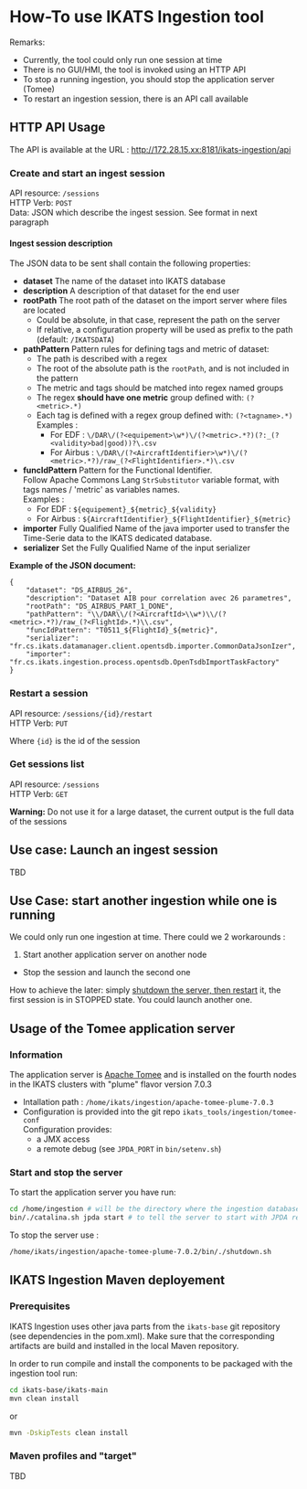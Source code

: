 # How-To use IKATS Ingestion tool

Remarks:

 * Currently, the tool could only run one session at time
 * There is no GUI/HMI, the tool is invoked using an HTTP API
 * To stop a running ingestion, you should stop the application server (Tomee)
 * To restart an ingestion session, there is an API call available

## HTTP API Usage

The API is available at the URL : http://172.28.15.xx:8181/ikats-ingestion/api

### Create and start an ingest session

API resource: `/sessions`  
HTTP Verb: `POST`  
Data: JSON which describe the ingest session. See format in next paragraph

#### Ingest session description

The JSON data to be sent shall contain the following properties:

 * **dataset** The name of the dataset into IKATS database  
 * **description** A description of that dataset for the end user
 * **rootPath** The root path of the dataset on the import server where files are located  
   * Could be absolute, in that case, represent the path on the server
   * If relative, a configuration property will be used as prefix to the path (default: `/IKATSDATA`)
 * **pathPattern** Pattern rules for defining tags and metric of dataset:<br>
   * The path is described with a regex
   * The root of the absolute path is the `rootPath`, and is not included in the pattern
   * The metric and tags should be matched into regex named groups
   * The regex **should have one metric** group defined with: `(?<metric>.*)`
   * Each tag is defined with a regex group defined with: `(?<tagname>.*)`  
   Examples :
	 * For EDF : `\/DAR\/(?<equipement>\w*)\/(?<metric>.*?)(?:_(?<validity>bad|good))?\.csv`
	 * For Airbus : `\/DAR\/(?<AircraftIdentifier>\w*)\/(?<metric>.*?)/raw_(?<FlightIdentifier>.*)\.csv`
 * **funcIdPattern** Pattern for the Functional Identifier.  
   Follow Apache Commons Lang `StrSubstitutor` variable format, with tags names / 'metric' as variables names.  
   Examples :
    * For EDF : `${equipement}_${metric}_${validity}`
	* For Airbus : `${AircraftIdentifier}_${FlightIdentifier}_${metric}`
 * **importer** Fully Qualified Name of the java importer used to transfer the Time-Serie data to the IKATS dedicated database.
 * **serializer** Set the Fully Qualified Name of the input serializer  

**Example of the JSON document:**  

	{
		"dataset": "DS_AIRBUS_26",
		"description": "Dataset AIB pour correlation avec 26 parametres",
		"rootPath": "DS_AIRBUS_PART_1_DONE",
		"pathPattern": "\\/DAR\\/(?<AircraftId>\\w*)\\/(?<metric>.*?)/raw_(?<FlightId>.*)\\.csv",
		"funcIdPattern": "T0511_${FlightId}_${metric}",
		"serializer": "fr.cs.ikats.datamanager.client.opentsdb.importer.CommonDataJsonIzer",
		"importer": "fr.cs.ikats.ingestion.process.opentsdb.OpenTsdbImportTaskFactory"
	}

### Restart a session

API resource: `/sessions/{id}/restart`  
HTTP Verb: `PUT`

Where `{id}` is the id of the session

### Get sessions list

API resource: `/sessions`  
HTTP Verb: `GET`  

**Warning:** Do not use it for a large dataset, the current output is the full data of the sessions

## Use case: Launch an ingest session

TBD

## Use Case: start another ingestion while one is running

We could only run one ingestion at time. There could we 2 workarounds :

 1. Start another application server on another node
 * Stop the session and launch the second one

How to achieve the later: simply [shutdown the server, then restart](#start-stop-server) it, the first session is in STOPPED state. You could launch another one.  

## Usage of the Tomee application server

### Information
The application server is [Apache Tomee](http://tomee.apache.org/download-ng.html) and is installed on the fourth nodes in the IKATS clusters with "plume" flavor version 7.0.3

 * Intallation path : ```/home/ikats/ingestion/apache-tomee-plume-7.0.3```
 * Configuration is provided into the git repo ```ikats_tools/ingestion/tomee-conf```  
   Configuration provides:
    * a JMX access
    * a remote debug (see ```JPDA_PORT``` in ```bin/setenv.sh```)
     
### Start and stop the server <a name="#start-stop-server"></a>

To start the application server you have run:

```bash
cd /home/ingestion # will be the directory where the ingestion database file will be stored  
bin/./catalina.sh jpda start # to tell the server to start with JPDA remote capabilities activated
```
 
To stop the server use :

```bash
/home/ikats/ingestion/apache-tomee-plume-7.0.2/bin/./shutdown.sh
```

## IKATS Ingestion Maven deployement

### Prerequisites

IKATS Ingestion uses other java parts from the ```ikats-base``` git repository (see dependencies in the pom.xml).
Make sure that the corresponding artifacts are build and installed in the local Maven repository.

In order to run compile and install the components to be packaged with the ingestion tool run:

```bash
cd ikats-base/ikats-main
mvn clean install
```
or 
```bash
mvn -DskipTests clean install
```
### Maven profiles and "target"

TBD


